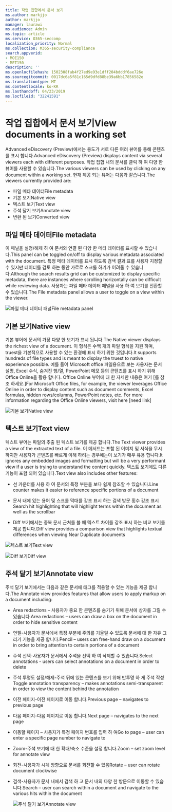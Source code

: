 ```yaml
---
title: 작업 집합에서 문서 보기
ms.author: markjjo
author: markjjo
manager: laurawi
ms.audience: Admin
ms.topic: article
ms.service: O365-seccomp
localization_priority: Normal
ms.collection: M365-security-compliance
search.appverid:
- MOE150
- MET150
description: ''
ms.openlocfilehash: 1502308fab4f27ed9e93e1dff204bdddf6ae726e
ms.sourcegitcommit: 0017dc6a5f81c165d9dfd88be39a6bb17856582e
ms.translationtype: MT
ms.contentlocale: ko-KR
ms.lasthandoff: 04/23/2019
ms.locfileid: "32241591"
---
```

# <a name="view-documents-in-a-working-set"></a><span data-ttu-id="3d536-102">작업 집합에서 문서 보기</span><span class="sxs-lookup"><span data-stu-id="3d536-102">View documents in a working set</span></span>

<span data-ttu-id="3d536-103">Advanced eDiscovery (Preview)에서는 용도가 서로 다른 여러 뷰어를 통해 콘텐츠를 표시 합니다.</span><span class="sxs-lookup"><span data-stu-id="3d536-103">Advanced eDiscovery (Preview) displays content via several viewers each with different purposes.</span></span> <span data-ttu-id="3d536-104">작업 집합 내의 문서를 클릭 하 여 다양 한 뷰어를 사용할 수 있습니다.</span><span class="sxs-lookup"><span data-stu-id="3d536-104">The various viewers can be used by clicking on any document within a working set.</span></span> <span data-ttu-id="3d536-105">현재 제공 되는 뷰어는 다음과 같습니다.</span><span class="sxs-lookup"><span data-stu-id="3d536-105">The viewers currently provided are:</span></span>

- <span data-ttu-id="3d536-106">파일 메타 데이터</span><span class="sxs-lookup"><span data-stu-id="3d536-106">File metadata</span></span>
- <span data-ttu-id="3d536-107">기본 보기</span><span class="sxs-lookup"><span data-stu-id="3d536-107">Native view</span></span>
- <span data-ttu-id="3d536-108">텍스트 보기</span><span class="sxs-lookup"><span data-stu-id="3d536-108">Text view</span></span>
- <span data-ttu-id="3d536-109">주석 달기 보기</span><span class="sxs-lookup"><span data-stu-id="3d536-109">Annotate view</span></span>
- <span data-ttu-id="3d536-110">변환 된 보기</span><span class="sxs-lookup"><span data-stu-id="3d536-110">Converted view</span></span>

## <a name="file-metadata"></a><span data-ttu-id="3d536-111">파일 메타 데이터</span><span class="sxs-lookup"><span data-stu-id="3d536-111">File metadata</span></span>

<span data-ttu-id="3d536-112">이 패널을 설정/해제 하 여 문서와 연결 된 다양 한 메타 데이터를 표시할 수 있습니다.</span><span class="sxs-lookup"><span data-stu-id="3d536-112">This panel can be toggled on/off to display various metadata associated with the document.</span></span> <span data-ttu-id="3d536-113">특정 메타 데이터를 표시 하도록 검색 결과 표를 사용자 지정할 수 있지만 데이터를 검토 하는 동안 가로로 스크롤 하기가 어려울 수 있습니다.</span><span class="sxs-lookup"><span data-stu-id="3d536-113">Although the search results grid can be customized to display specific metadata, there are instances where scrolling horizontally can be difficult while reviewing data.</span></span> <span data-ttu-id="3d536-114">사용자는 파일 메타 데이터 패널을 사용 하 여 보기를 전환할 수 있습니다.</span><span class="sxs-lookup"><span data-stu-id="3d536-114">The File metadata panel allows a user to toggle on a view within the viewer.</span></span>

![<span data-ttu-id="3d536-115">파일 메타 데이터 패널</span><span class="sxs-lookup"><span data-stu-id="3d536-115">File metadata panel</span></span>
](../media/Reviewimage2.png)

## <a name="native-view"></a><span data-ttu-id="3d536-116">기본 보기</span><span class="sxs-lookup"><span data-stu-id="3d536-116">Native view</span></span>

<span data-ttu-id="3d536-117">기본 뷰어에 문서의 가장 다양 한 보기가 표시 됩니다.</span><span class="sxs-lookup"><span data-stu-id="3d536-117">The Native viewer displays the richest view of a document.</span></span> <span data-ttu-id="3d536-118">이 형식은 수백 개의 파일 형식을 지원 하며, truest을 기본적으로 사용할 수 있는 환경에 표시 하기 위한 것입니다.</span><span class="sxs-lookup"><span data-stu-id="3d536-118">It supports hundreds of file types and is meant to display the truest to native experience possible.</span></span> <span data-ttu-id="3d536-119">예를 들어 Microsoft office 파일용으로 보는 사용자는 문서 설명, Excel 수식, 숨겨진 행/열, PowerPoint 메모 등의 콘텐츠를 표시 하기 위해 Office Online을 활용 합니다. Office Online 뷰어에 대 한 자세한 내용은 여기 \[를 참조 하세요.\]</span><span class="sxs-lookup"><span data-stu-id="3d536-119">For Microsoft Office files, for example, the viewer leverages Office Online in order to display content such as document comments, Excel formulas, hidden rows/columns, PowerPoint notes, etc. For more information regarding the Office Online viewers, visit here \[need link\]</span></span>

![<span data-ttu-id="3d536-120">기본 보기</span><span class="sxs-lookup"><span data-stu-id="3d536-120">Native view</span></span>
](../media/Reviewimage3.png)

## <a name="text-view"></a><span data-ttu-id="3d536-121">텍스트 보기</span><span class="sxs-lookup"><span data-stu-id="3d536-121">Text view</span></span>

<span data-ttu-id="3d536-122">텍스트 뷰어는 파일의 추출 된 텍스트 보기를 제공 합니다.</span><span class="sxs-lookup"><span data-stu-id="3d536-122">The Text viewer provides a view of the extracted text of a file.</span></span> <span data-ttu-id="3d536-123">이 메서드는 포함 된 이미지 및 서식을 무시 하지만 사용자가 콘텐츠를 빠르게 이해 하려는 경우에는이 보기가 매우 유용 합니다.</span><span class="sxs-lookup"><span data-stu-id="3d536-123">It ignores any embedded images and formatting but will be a very performant view if a user is trying to understand the content quickly.</span></span> <span data-ttu-id="3d536-124">텍스트 보기에도 다른 기능이 포함 되어 있습니다.</span><span class="sxs-lookup"><span data-stu-id="3d536-124">Text view also includes other features:</span></span>

  - <span data-ttu-id="3d536-125">선 카운터를 사용 하 여 문서의 특정 부분을 보다 쉽게 참조할 수 있습니다.</span><span class="sxs-lookup"><span data-stu-id="3d536-125">Line counter makes it easier to reference specific portions of a document</span></span>

  - <span data-ttu-id="3d536-126">문서 내에 있는 용어 및 스크롤 막대를 강조 표시 하는 검색 방문 횟수 강조 표시</span><span class="sxs-lookup"><span data-stu-id="3d536-126">Search hit highlighting that will highlight terms within the document as well as the scrollbar</span></span>

  - <span data-ttu-id="3d536-127">Diff 보기에서는 중복 문서 근처를 볼 때 텍스트 차이를 강조 표시 하는 비교 보기를 제공 합니다.</span><span class="sxs-lookup"><span data-stu-id="3d536-127">Diff view provides a comparison view that highlights textual differences when viewing Near Duplicate documents</span></span>

![<span data-ttu-id="3d536-128">텍스트 보기</span><span class="sxs-lookup"><span data-stu-id="3d536-128">Text view</span></span>
](../media/Reviewimage4.png)

![<span data-ttu-id="3d536-129">Diff 보기</span><span class="sxs-lookup"><span data-stu-id="3d536-129">Diff view</span></span>
](../media/Reviewimage5.png)

## <a name="annotate-view"></a><span data-ttu-id="3d536-130">주석 달기 보기</span><span class="sxs-lookup"><span data-stu-id="3d536-130">Annotate view</span></span>

<span data-ttu-id="3d536-131">주석 달기 보기에서는 다음과 같은 문서에 태그를 적용할 수 있는 기능을 제공 합니다.</span><span class="sxs-lookup"><span data-stu-id="3d536-131">The Annotate view provides features that allow users to apply markup on a document including:</span></span>

  - <span data-ttu-id="3d536-132">Area redactions – 사용자가 중요 한 콘텐츠를 숨기기 위해 문서에 상자를 그릴 수 있습니다.</span><span class="sxs-lookup"><span data-stu-id="3d536-132">Area redactions – users can draw a box on the document in order to hide sensitive content</span></span>

  - <span data-ttu-id="3d536-133">연필-사용자가 문서에서 특정 부분에 주의를 기울일 수 있도록 문서에 대 한 자유 그리기 기능을 제공 합니다.</span><span class="sxs-lookup"><span data-stu-id="3d536-133">Pencil – users can free-hand draw on a document in order to bring attention to certain portions of a document</span></span>

  - <span data-ttu-id="3d536-134">주석 선택-사용자가 문서에서 주석을 선택 하 여 삭제할 수 있습니다.</span><span class="sxs-lookup"><span data-stu-id="3d536-134">Select annotations - users can select annotations on a document in order to delete</span></span>

  - <span data-ttu-id="3d536-135">주석 투명도 설정/해제-주석 뒤에 있는 콘텐츠를 보기 위해 반투명 하 게 주석 작성</span><span class="sxs-lookup"><span data-stu-id="3d536-135">Toggle annotation transparency – makes annotations semi-transparent in order to view the content behind the annotation</span></span>

  - <span data-ttu-id="3d536-136">이전 페이지-이전 페이지로 이동 합니다.</span><span class="sxs-lookup"><span data-stu-id="3d536-136">Previous page – navigates to previous page</span></span>

  - <span data-ttu-id="3d536-137">다음 페이지-다음 페이지로 이동 합니다.</span><span class="sxs-lookup"><span data-stu-id="3d536-137">Next page – navigates to the next page</span></span>

  - <span data-ttu-id="3d536-138">이동할 페이지 – 사용자가 특정 페이지 번호를 입력 하 여</span><span class="sxs-lookup"><span data-stu-id="3d536-138">Go to page – user can enter a specific page number to navigate to</span></span>

  - <span data-ttu-id="3d536-139">Zoom-주석 보기에 대 한 확대/축소 수준을 설정 합니다.</span><span class="sxs-lookup"><span data-stu-id="3d536-139">Zoom – set zoom level for annotate view</span></span>

  - <span data-ttu-id="3d536-140">회전-사용자가 시계 방향으로 문서를 회전할 수 있음</span><span class="sxs-lookup"><span data-stu-id="3d536-140">Rotate – user can rotate document clockwise</span></span>

  - <span data-ttu-id="3d536-141">검색-사용자가 문서 내에서 검색 하 고 문서 내의 다양 한 방문으로 이동할 수 있습니다.</span><span class="sxs-lookup"><span data-stu-id="3d536-141">Search – user can search within a document and navigate to the various hits within the document</span></span>
    
    ![<span data-ttu-id="3d536-142">주석 달기 보기</span><span class="sxs-lookup"><span data-stu-id="3d536-142">Annotate view</span></span>
    ](../media/Reviewimage1.png)